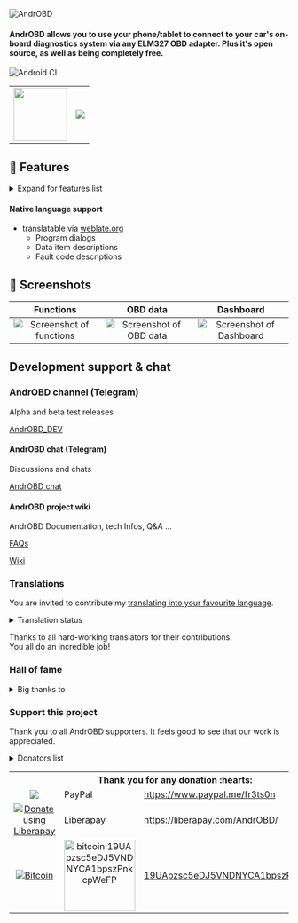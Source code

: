 ![AndrOBD](fastlane/metadata/android/en-US/images/tvBanner.png)

#### AndrOBD allows you to use your phone/tablet to connect to your car's on-board diagnostics system via any ELM327 OBD adapter. Plus it's open source, as well as being completely free.

![Android CI](https://github.com/fr3ts0n/AndrOBD/workflows/Android%20CI/badge.svg)

<table>
<tr>
  <td>
    <a href="https://f-droid.org/packages/com.fr3ts0n.ecu.gui.androbd/">
      <img width="96" height="96" src="fastlane/metadata/android/en-US/images/icon.png"/>
    </a>
  </td>
  <td>
    <a href="https://f-droid.org/packages/com.fr3ts0n.ecu.gui.androbd/">
      <img src="https://f-droid.org/wiki/images/0/06/F-Droid-button_get-it-on.png"/>
    </a>
  </td>
</tr>
</table>

##  :red_car: Features
<details>
  <summary>Expand for features list</summary>

#### OBD connections
* Bluetooth
* USB
* Wifi

#### OBD Features

* Read fault codes
* Clear fault codes
* Read/record live data
* Read freeze frame data
* Read vehicle info data

#### Additional features

* Day/Night view
* Data charts
* Dashboard
* Head up display
* Save recorded data
* Load recorded data (for analysis)
* CSV export

#### Customisation of PID data

* PID data items
* Data conversions

#### Plugin extension support

- Development: [AndrOBD-Plugin repository](https://github.com/fr3ts0n/AndrOBD-Plugin)
- Available Plugins:
  - MQTT publisher - Publish OBD data to MQTT broker
  - GpsProvider - Provide GPS data to AndrOBD
  - SensorProvider - Provide Accelerometer data to AndrOBD
</details>

#### Native language support
 
+ translatable via [weblate.org](https://hosted.weblate.org/projects/androbd/strings/)
  + Program dialogs
  + Data item descriptions
  + Fault code descriptions

## :eyes: Screenshots

| Functions | OBD data | Dashboard |
| :--: | :--: | :--: |
| ![Screenshot of functions](/fastlane/metadata/android/en-US/images/phoneScreenshots/Screenshot_02.png) | ![Screenshot of OBD data](/fastlane/metadata/android/en-US/images/phoneScreenshots/Screenshot_06.png) | ![Screenshot of Dashboard](/fastlane/metadata/android/en-US/images/phoneScreenshots/Screenshot_09.png) |

## Development support & chat

### AndrOBD channel (Telegram)

Alpha and beta test releases

[AndrOBD_DEV](https://t.me/AndrOBD_dev)

#### AndrOBD chat (Telegram)

Discussions and chats

[AndrOBD chat](https://t.me/joinchat/G60ltQv5CCEQ94BZ5yWQbg)

#### AndrOBD project wiki

AndrOBD Documentation, tech Infos, Q&A ...

[FAQs](https://github.com/fr3ts0n/AndrOBD/wiki/Frequently-asked-questions)

[Wiki](https://github.com/fr3ts0n/AndrOBD/wiki)

### Translations

You are invited to contribute my [translating into your favourite language](https://hosted.weblate.org/engage/androbd/).

<details>
  <summary>Translation status</summary>
  
[![Translation status](https://hosted.weblate.org/widgets/androbd/-/multi-auto.svg)](https://hosted.weblate.org/engage/androbd/?utm_source=widget)
</details>

Thanks to all hard-working translators for their contributions.
<br>You all do an incredible job!

### Hall of fame
<details>
  <summary>Big thanks to</summary>
  
### Graphic design

Very special Thanks to @anaufalm for the
[beautiful graphic design artwork and logos](https://steemit.com/utopian-io/@naufal/my-design-logo-for-androbd-valid-commit-and-added-to-v2-0-3).

#### Start page

Thank you very much @sampoder for your beautiful [AndrOBD start page](https://fr3ts0n.github.io/AndrOBD/)

#### Internet promotion

Big hands to @aha999 for promoting [AndrOBD on Reddit](https://www.reddit.com/r/AndrOBD/) and for many ideas to improve AndrOBD.

#### Hosting translations

Special thanks to [Michal Čihař](https://github.com/nijel) for hosting translations on [weblate.org](http://weblate.org/).)
</details>

### Support this project

Thank you to all AndrOBD supporters.
It feels good to see that our work is appreciated.
<details>
  <summary>Donators list</summary>
  
| Date | Supporter | Donation  |
|------|-----------|----------:|
| 2018/02 | John Zimmerer | $10 |
| 2018/12 | Martin Bourdoiseau | €20 |
| 2019/06 | Jeffrey O'Connell | $10 |
| 2019/08 | Christoph Schmid | €10 |
| 2020/01 | Glenn Fowler | $5 |
| 2020/02 | Klemen Skerbiš | €5 |
| 2020/06 | Jairus Martin | $10 |
| 2020/06 | rusefi llc | €25 |
| 2020/07 | Klemen Skerbiš | €5 |
</details>
<table>
  <tr>
    <th colspan="3">Thank you for any donation :hearts:</th>
  </tr>
  <tr>
    <td align="center"><a href="https://www.paypal.me/fr3ts0n"><img src="https://www.paypalobjects.com/en_GB/i/btn/btn_donate_LG.gif"/></a></td>
    <td>PayPal</td>
    <td><a href="https://www.paypal.me/fr3ts0n">https://www.paypal.me/fr3ts0n</a></td>
  </tr>
  <tr>
    <td align="center">
      <a href="https://liberapay.com/fr3ts0n/donate"><img alt="Donate using Liberapay" src="https://liberapay.com/assets/widgets/donate.svg"></a>
    </td>
    <td>Liberapay</td>
    <td>
      <a href="https://liberapay.com/AndrOBD/">https://liberapay.com/AndrOBD/</a>
    </td>
  </tr>
  <tr>
    <td align="center"><a href="bitcoin:19UApzsc5eDJ5VNDNYCA1bpszPnkcpWeFP"><img src="https://bitcoin.org/img/icons/logotop.svg" alt="Bitcoin"/></a></td>
    <td align="center"><a href="bitcoin:19UApzsc5eDJ5VNDNYCA1bpszPnkcpWeFP"><img src="manual/bitcoin_qr_code.png" alt="bitcoin:19UApzsc5eDJ5VNDNYCA1bpszPnkcpWeFP" width="128px" height="128px"></a></td>
    <td><a href="bitcoin:19UApzsc5eDJ5VNDNYCA1bpszPnkcpWeFP">19UApzsc5eDJ5VNDNYCA1bpszPnkcpWeFP</a></td>
  </tr>
</table>
